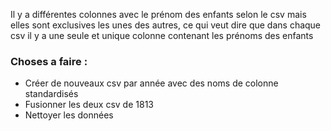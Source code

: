 Il y a différentes colonnes avec le prénom des enfants selon le csv mais elles sont exclusives les unes des autres, 
ce qui veut dire que dans chaque csv il y a une seule et unique colonne contenant les prénoms des enfants

### Choses a faire :

* Créer de nouveaux csv par année avec des noms de colonne standardisés
* Fusionner les deux csv de 1813
* Nettoyer les données
